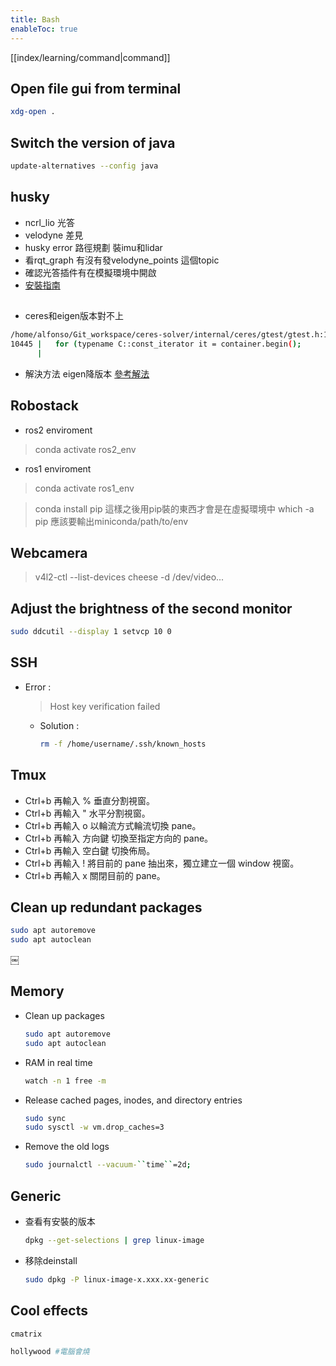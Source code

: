 ```yaml
---
title: Bash
enableToc: true
---
```

[[index/learning/command|command]]

## Open file gui from terminal
```bash
xdg-open .
```

## Switch the version of java
```bash
update-alternatives --config java
```

## husky
- ncrl_lio 光答
- velodyne 差見
- husky error 路徑規劃
裝imu和lidar
- 看rqt_graph 有沒有發velodyne_points 這個topic
- 確認光答插件有在模擬環境中開啟
- [安裝指南](https://hackmd.io/iOtCxeZtSSqi2rCyHt2dyg?view)
## 
- ceres和eigen版本對不上
```bash
/home/alfonso/Git_workspace/ceres-solver/internal/ceres/gtest/gtest.h:10445:35: error: variable or field ‘it’ declared void
10445 |   for (typename C::const_iterator it = container.begin();
      | 
```
- 解決方法 eigen降版本 [參考解法](https://blog.csdn.net/SoftwarerRJY/article/details/113354759)

## Robostack
- ros2 enviroment
> conda activate ros2_env

- ros1 enviroment
> conda activate ros1_env

> conda install pip 
> 這樣之後用pip裝的東西才會是在虛擬環境中
> which -a pip 
> 應該要輸出miniconda/path/to/env


## Webcamera
> v4l2-ctl --list-devices
> cheese -d /dev/video...

## Adjust the brightness of the second monitor
```bash
sudo ddcutil --display 1 setvcp 10 0
```

## SSH
- Error : 
	> Host key verification failed
	- Solution :
		```bash
		rm -f /home/username/.ssh/known_hosts
		```

## Tmux
- Ctrl+b 再輸入 % 垂直分割視窗。
- Ctrl+b 再輸入 " 水平分割視窗。
- Ctrl+b 再輸入 o 以輪流方式輪流切換 pane。
- Ctrl+b 再輸入 方向鍵 切換至指定方向的 pane。
- Ctrl+b 再輸入 空白鍵 切換佈局。
- Ctrl+b 再輸入 ! 將目前的 pane 抽出來，獨立建立一個 window 視窗。
- Ctrl+b 再輸入 x 關閉目前的 pane。

## Clean up redundant packages
```bash
sudo apt autoremove
sudo apt autoclean
```
​￼
## Memory
- Clean up packages
	```bash
	sudo apt autoremove
	sudo apt autoclean
	```
- RAM in real time
	```bash
	watch -n 1 free -m
	```
- Release cached pages, inodes, and directory entries
	```bash
	sudo sync
	sudo sysctl -w vm.drop_caches=3
	```
- Remove the old logs
	```bash
	sudo journalctl --vacuum-``time``=2d;
	```

## Generic
- 查看有安裝的版本
	```bash
	dpkg --get-selections | grep linux-image
	```

- 移除deinstall
	```bash
	sudo dpkg -P linux-image-x.xxx.xx-generic
	```

## Cool effects
```bash
cmatrix
```
	
```bash
hollywood #電腦會燒
```


